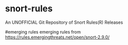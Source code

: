 # snort-rules
An UNOFFICIAL Git Repository of Snort Rules(R) Releases 

#emerging rules
emerging rules from https://rules.emergingthreats.net/open/snort-2.9.0/